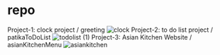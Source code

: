 # repo
Project-1: clock project / greeting
![clock](https://user-images.githubusercontent.com/84522906/228369342-f35f98fe-d81f-45b3-a054-64a285e00cf1.PNG)
Project-2: to do list project / patikaToDoList
![todolist (1)](https://github.com/ZekiyeOzdemir/Kodluyoruz-Patika-FrontEnd/assets/84522906/51d8b206-5eb5-4fd5-ad44-29052d846f35)
Project-3: Asian Kitchen Website / asianKitchenMenu
![asiankitchen](https://github.com/ZekiyeOzdemir/Kodluyoruz-Patika-FrontEnd/assets/84522906/6e220d2f-a105-4db5-9454-d696f10cc19b)

